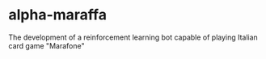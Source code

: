 # alpha-maraffa
The development of a reinforcement learning bot capable of playing Italian card game "Marafone"
